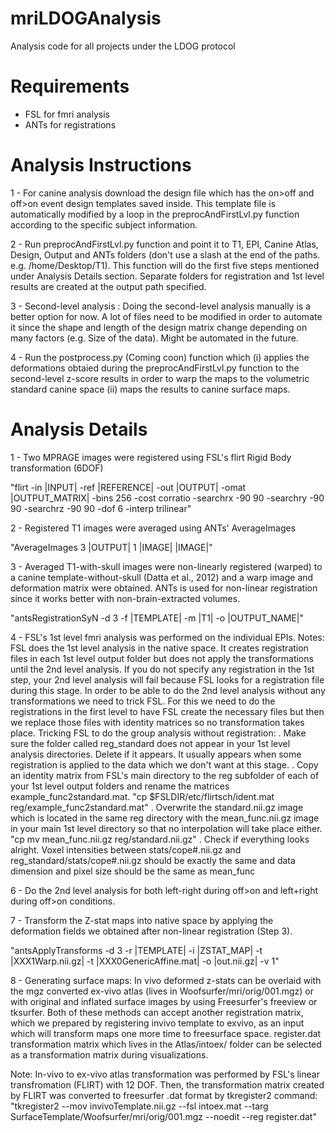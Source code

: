 # mriLDOGAnalysis
Analysis code for all projects under the LDOG protocol

# Requirements

- FSL for fmri analysis
- ANTs for registrations

# Analysis Instructions

1 - For canine analysis download the design file which has the on>off and off>on event design templates saved inside. This template file is automatically modified by a loop in the preprocAndFirstLvl.py function according to the specific subject information.

2 - Run preprocAndFirstLvl.py function and point it to T1, EPI, Canine Atlas, Design, Output and ANTs folders (don't use a slash at the end of the paths. e.g. /home/Desktop/T1). This function will do the first five steps mentioned under Analysis Details section. Separate folders for registration and 1st level results are created at the output path specified. 

3 - Second-level analysis : Doing the second-level analysis manually is a better option for now. A lot of files need to be modified in order to automate it since the shape and length of the design matrix change depending on many factors (e.g. Size of the data). Might be automated in the future.

4 - Run the postprocess.py (Coming coon) function which (i) applies the deformations obtaied during the preprocAndFirstLvl.py function to the second-level z-score results in order to warp the maps to the volumetric standard canine space (ii) maps the results to canine surface maps.

# Analysis Details

1 - Two MPRAGE images were registered using FSL's flirt Rigid Body transformation (6DOF) 

"flirt -in |INPUT| -ref |REFERENCE| -out |OUTPUT| -omat |OUTPUT_MATRIX| -bins 256 -cost corratio -searchrx -90 90 -searchry -90 90 -searchrz -90 90 -dof 6  -interp trilinear"

2 - Registered T1 images were averaged using ANTs' AverageImages

"AverageImages 3 |OUTPUT| 1 |IMAGE| |IMAGE|"

3 - Averaged T1-with-skull images were non-linearly registered (warped) to a canine template-without-skull (Datta et al., 2012) and a warp image and deformation matrix were obtained. ANTs is used for non-linear registration since it works better with non-brain-extracted volumes.

"antsRegistrationSyN -d 3 -f |TEMPLATE| -m |T1| -o |OUTPUT_NAME|"

4 - FSL's 1st level fmri analysis was performed on the individual EPIs. 
Notes: FSL does the 1st level analysis in the native space. It creates registration files in each 1st level output folder but does not apply the transformations until the 2nd level analysis. If you do not specify any registration in the 1st step, your 2nd level analysis will fail because FSL looks for a registration file during this stage. In order to be able to do the 2nd level analysis without any transformations we need to trick FSL. For this we need to do the registrations in the first level to have FSL create the necessary files but then we replace those files with identity matrices so no transformation takes place.
   Tricking FSL to do the group analysis without registration:
   . Make sure the folder called reg_standard does not appear in your 1st level analysis directories. Delete if it appears. It usually appears when some registration is applied to the data which we don't want at this stage.
   . Copy an identity matrix from FSL's main directory to the reg subfolder of each of your 1st level output folders and rename the matrices example_func2standard.mat.
	"cp $FSLDIR/etc/flirtsch/ident.mat reg/example_func2standard.mat"
   . Overwrite the standard.nii.gz image which is located in the same reg directory with the mean_func.nii.gz image in your main 1st level directory so that no interpolation will take place either.
  	"cp mv mean_func.nii.gz reg/standard.nii.gz"
   . Check if everything looks alright. Voxel intensities between stats/cope#.nii.gz and reg_standard/stats/cope#.nii.gz should be exactly the same and data dimension and pixel size should be the same as mean_func

6 - Do the 2nd level analysis for both left-right during off>on and left+right during off>on conditions. 

7 - Transform the Z-stat maps into native space by applying the deformation fields we obtained after non-linear registration (Step 3).

"antsApplyTransforms -d 3 -r |TEMPLATE| -i |ZSTAT_MAP| -t |XXX1Warp.nii.gz| -t |XXX0GenericAffine.mat| -o |out.nii.gz| -v 1"

8 - Generating surface maps: In vivo deformed z-stats can be overlaid with the mgz converted ex-vivo atlas (lives in Woofsurfer/mri/orig/001.mgz) or with original and inflated surface images by using Freesurfer's freeview or tksurfer. Both of these methods can accept another registration matrix, which we prepared by registering invivo template to exvivo, as an input which will transform maps one more time to freesurface space. register.dat transformation matrix which lives in the Atlas/intoex/ folder can be selected as a transformation matrix during visualizations.

Note: In-vivo to ex-vivo atlas transformation was performed by FSL's linear transfromation (FLIRT) with 12 DOF. Then, the transformation matrix created by FLIRT was converted to freesurfer .dat format by tkregister2 command:
"tkregister2 --mov invivoTemplate.nii.gz --fsl intoex.mat --targ SurfaceTemplate/Woofsurfer/mri/orig/001.mgz --noedit --reg register.dat"

